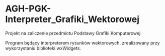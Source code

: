 # AGH-PGK-Interpreter_Grafiki_Wektorowej

Projekt na zaliczenie przedmiotu Podstawy Grafiki Komputerowej

Program będący interpreterem rysunków wektorowych, zrealizowany przy wykorzystaniu biblioteki wxWidgets.
